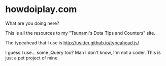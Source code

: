 # howdoiplay.com

What are you doing here?

This is all the resources to my "Tsunami's Dota Tips and Counters" site.

The typeahead that I use is http://twitter.github.io/typeahead.js/

I guess I use... some jQuery too? Man I don't know, I'm not a coder. This is just a pet project of mine.
